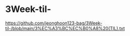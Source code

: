 # 3Week-til-

https://github.com/jeonghoon123-bag/3Week-til-/blob/main/3%EC%A3%BC%EC%B0%A8%20(TIL).txt
